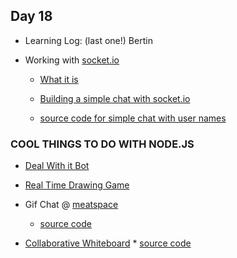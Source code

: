 ## Day 18

* Learning Log: (last one!) Bertin

* Working with [socket.io](https://www.npmjs.com/package/socket.io)

    * [What it is](https://socket.io/docs/#What-Socket-IO-is)
    
    * [Building a simple chat with socket.io](https://socket.io/get-started/chat)
    
    * [source code for simple chat with user names](https://github.com/socketio/socket.io/tree/master/examples/chat)
    

### COOL THINGS TO DO WITH NODE.JS

* [Deal With it Bot](http://www.nobadmemories.com/dealwithit/)

* [Real Time Drawing Game](https://tutorialzine.com/2012/08/nodejs-drawing-game)

* Gif Chat @ [meatspace](https://chat.meatspac.es/)
    * [source code](https://github.com/meatspaces/meatspace-chat-v2)
    
* [Collaborative Whiteboard](https://socket.io/demos/whiteboard/)
        * [source code](https://github.com/socketio/socket.io/tree/master/examples/whiteboard)
        